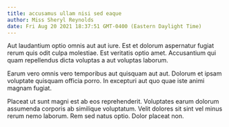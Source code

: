 ```yaml
---
title: accusamus ullam nisi sed eaque
author: Miss Sheryl Reynolds
date: Fri Aug 20 2021 18:37:51 GMT-0400 (Eastern Daylight Time)
---
```

Aut laudantium optio omnis aut aut iure. Est et dolorum aspernatur fugiat rerum quis odit culpa molestiae. Est veritatis optio amet. Accusantium qui quam repellendus dicta voluptas a aut voluptas laborum.

 Earum vero omnis vero temporibus aut quisquam aut aut. Dolorum et ipsam voluptate quisquam officia porro. In excepturi aut quo quae iste animi magnam fugiat.

 Placeat ut sunt magni est ab eos reprehenderit. Voluptates earum dolorum assumenda corporis ab similique voluptatum. Velit dolores sit sint vel minus rerum nemo laborum. Rem sed natus optio. Dolor placeat non.